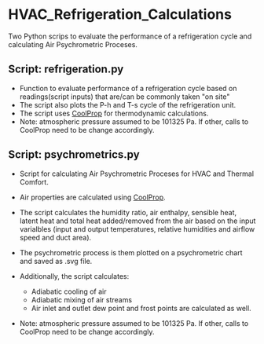 # HVAC_Refrigeration_Calculations
Two Python scrips to evaluate the performance of a refrigeration cycle and calculating Air Psychrometric Proceses.
## Script: refrigeration.py
- Function to evaluate performance of a refrigeration cycle based on readings(script inputs) that are/can be commonly taken "on site"
- The script also plots the P-h and T-s cycle of the refrigeration unit.
- The script uses [CoolProp](https://github.com/CoolProp/CoolProp) for thermodynamic calculations. 
- Note: atmospheric pressure assumed to be 101325 Pa. If other, calls to CoolProp need to be change accordingly.
## Script: psychrometrics.py
- Script for  calculating Air Psychrometric Proceses for HVAC and Thermal Comfort. 
- Air properties are calculated using [CoolProp](https://github.com/CoolProp/CoolProp). 
- The script calculates the humidity ratio, air enthalpy, sensible heat, latent heat and total heat added/removed from the air based on the input varialbles (input and output temperatures, relative humidities and airflow speed and duct area).
- The psychrometric process is them plotted on a psychrometric chart and saved as .svg file.

- Additionally, the script calculates:
    - Adiabatic cooling of air
    - Adiabatic mixing of air streams
    - Air inlet and outlet dew point and frost points are calculated as well.
    
- Note: atmospheric pressure assumed to be 101325 Pa. If other, calls to CoolProp need to be change accordingly.
